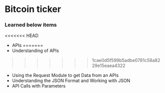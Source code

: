 # Bitcoin ticker
### Learned below items
<<<<<<< HEAD
* APIs
=======
* Understanding of APIs
>>>>>>> 1cae0d5f599b5adbe0781c58a8229e15eaea4322
* Using the Request Module to get Data from an APIs
* Understanding the JSON Format and Working with JSON
* API Calls with Parameters
